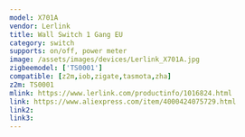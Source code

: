 ```yaml
---
model: X701A
vendor: Lerlink
title: Wall Switch 1 Gang EU
category: switch
supports: on/off, power meter
image: /assets/images/devices/Lerlink_X701A.jpg
zigbeemodel: ['TS0001']
compatible: [z2m,iob,zigate,tasmota,zha]
z2m: TS0001
mlink: https://www.lerlink.com/productinfo/1016824.html
link: https://www.aliexpress.com/item/4000424075729.html
link2: 
link3: 
---
```


